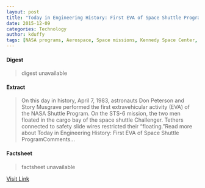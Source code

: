 ```yaml
---
layout: post
title: "Today in Engineering History: First EVA of Space Shuttle Program"
date: 2015-12-09
categories: Technology
author: kduffy
tags: [NASA programs, Aerospace, Space missions, Kennedy Space Center, Space Shuttle missions, Human spaceflights, Space exploration, Space program of the United States, Engineering projects, Aerospace engineering, Government programs, Flight, Space Shuttle program, Spacecraft, Astronautics, Spaceflight technologies, Human spaceflight programs, NASA, Outer space, Human spaceflight, Spaceflight, Space programs, Space agencies, Spaceflight timelines, Aerospace agencies, Space technology, Scientific exploration]
---
```



#### Digest
>digest unavailable

#### Extract
>On this day in history, April 7, 1983, astronauts Don Peterson and Story Musgrave performed the first extravehicular activity (EVA) of the NASA Shuttle Program. On the STS-6 mission, the two men floated in the cargo bay of the space shuttle Challenger. Tethers connected to safety slide wires restricted their “floating.”Read more about Today in Engineering History: First EVA of Space Shuttle ProgramComments...

#### Factsheet
>factsheet unavailable

[Visit Link](http://www.pddnet.com/blogs/2015/04/today-engineering-history-first-eva-space-shuttle-program)


